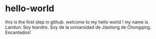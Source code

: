 # hello-world
this is the first step in github. welcome to my hello world !
my name is Landun. Soy leandro. Soy de la univarsidad de Jiaotong de Chongqing. Encantados!
